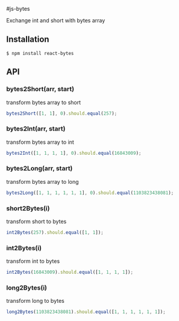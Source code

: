 #js-bytes

Exchange int and short with bytes array

## Installation

```
$ npm install react-bytes
```

## API

### bytes2Short(arr, start)

transform bytes array to short

```js
bytes2Short([1, 1], 0).should.equal(257);
```

### bytes2Int(arr, start)

transform bytes array to int

```js
bytes2Int([1, 1, 1, 1], 0).should.equal(16843009);
```

### bytes2Long(arr, start)

transform bytes array to long

```js
bytes2Long([1, 1, 1, 1, 1, 1], 0).should.equal(1103823438081);
```

### short2Bytes(i)

transform short to bytes

```js
int2Bytes(257).should.equal([1, 1]);
```

### int2Bytes(i)

transform int to bytes

```js
int2Bytes(16843009).should.equal([1, 1, 1, 1]);
```

### long2Bytes(i)

transform long to bytes

```js
long2Bytes(1103823438081).should.equal([1, 1, 1, 1, 1, 1]);
```
